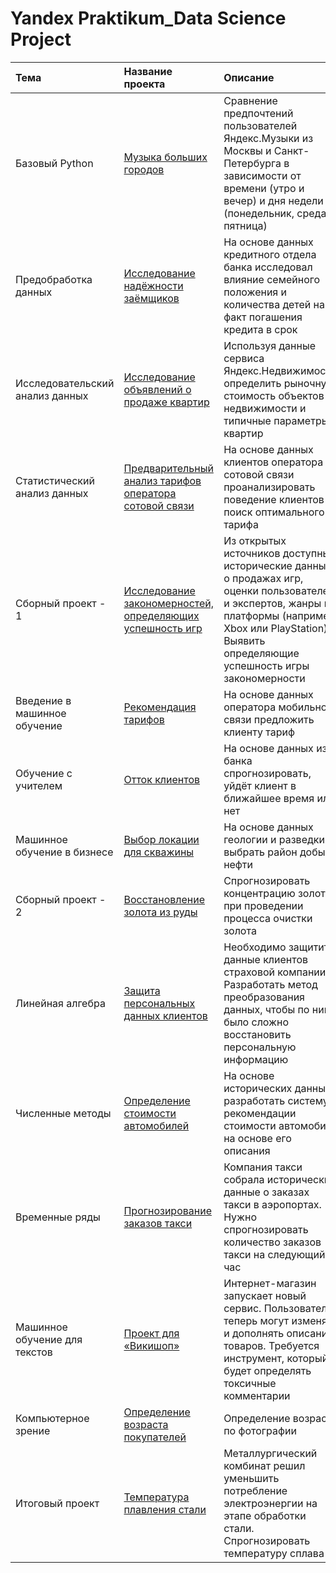 # Yandex Praktikum_Data Science Project

| Тема | Название проекта | Описание | Используемые библиотеки |
| :---------------------- | :---------------------- | :---------------------- | :---------------------- |
| Базовый Python | [Музыка больших городов](https://github.com/StarkyPie/Yandex_Praktikum-DS/tree/42c96e1efc0c9f137aa3398946a129556d201c67/1.%20%D0%9C%D1%83%D0%B7%D1%8B%D0%BA%D0%B0%20%D0%B1%D0%BE%D0%BB%D1%8C%D1%88%D0%B8%D1%85%20%D0%B3%D0%BE%D1%80%D0%BE%D0%B4%D0%BE%D0%B2) | Сравнение предпочтений пользователей Яндекс.Музыки из Москвы и Санкт-Петербурга в зависимости от времени (утро и вечер) и дня недели (понедельник, среда, пятница) | *pandas* |
| Предобработка данных | [Исследование надёжности заёмщиков](https://github.com/StarkyPie/Yandex_Praktikum-DS/tree/42c96e1efc0c9f137aa3398946a129556d201c67/2.%20%D0%98%D1%81%D1%81%D0%BB%D0%B5%D0%B4%D0%BE%D0%B2%D0%B0%D0%BD%D0%B8%D0%B5%20%D0%BD%D0%B0%D0%B4%D1%91%D0%B6%D0%BD%D0%BE%D1%81%D1%82%D0%B8%20%D0%B7%D0%B0%D1%91%D0%BC%D1%89%D0%B8%D0%BA%D0%BE%D0%B2) | На основе данных кредитного отдела банка исследовал влияние семейного положения и количества детей на факт погашения кредита в срок | *pandas* | 
| Исследовательский анализ данных | [Исследование объявлений о продаже квартир](https://github.com/StarkyPie/Yandex_Praktikum-DS/tree/42c96e1efc0c9f137aa3398946a129556d201c67/3.%20%D0%98%D1%81%D1%81%D0%BB%D0%B5%D0%B4%D0%BE%D0%B2%D0%B0%D0%BD%D0%B8%D0%B5%20%D0%BE%D0%B1%D1%8A%D1%8F%D0%B2%D0%BB%D0%B5%D0%BD%D0%B8%D0%B9%20%D0%BE%20%D0%BF%D1%80%D0%BE%D0%B4%D0%B0%D0%B6%D0%B5%20%D0%BA%D0%B2%D0%B0%D1%80%D1%82%D0%B8%D1%80) | Используя данные сервиса Яндекс.Недвижимость, определить рыночную стоимость объектов недвижимости и типичные параметры квартир | *pandas, matplotlib* |
| Статистический анализ данных | [Предварительный анализ тарифов оператора сотовой связи](https://github.com/StarkyPie/Yandex_Praktikum-DS/tree/42c96e1efc0c9f137aa3398946a129556d201c67/4.%20%D0%9F%D1%80%D0%B5%D0%B4%D0%B2%D0%B0%D1%80%D0%B8%D1%82%D0%B5%D0%BB%D1%8C%D0%BD%D1%8B%D0%B9%20%D0%B0%D0%BD%D0%B0%D0%BB%D0%B8%D0%B7%20%D1%82%D0%B0%D1%80%D0%B8%D1%84%D0%BE%D0%B2%20%D0%BE%D0%BF%D0%B5%D1%80%D0%B0%D1%82%D0%BE%D1%80%D0%B0%20%D1%81%D0%BE%D1%82%D0%BE%D0%B2%D0%BE%D0%B9%20%D1%81%D0%B2%D1%8F%D0%B7%D0%B8) | На основе данных клиентов оператора сотовой связи проанализировать поведение клиентов и поиск оптимального тарифа | *pandas, numpy, scipy* |
| Сборный проект - 1 | [Исследование закономерностей, определяющих успешность игр](https://github.com/StarkyPie/Yandex_Praktikum-DS/tree/42c96e1efc0c9f137aa3398946a129556d201c67/5.%20C%D0%B1%D0%BE%D1%80%D0%BD%D1%8B%D0%B9%20%D0%BF%D1%80%D0%BE%D0%B5%D0%BA%D1%82%201%20-%20%D0%98%D1%81%D1%81%D0%BB%D0%B5%D0%B4%D0%BE%D0%B2%D0%B0%D0%BD%D0%B8%D0%B5%20%D0%B7%D0%B0%D0%BA%D0%BE%D0%BD%D0%BE%D0%BC%D0%B5%D1%80%D0%BD%D0%BE%D1%81%D1%82%D0%B5%D0%B9%2C%20%D0%BE%D0%BF%D1%80%D0%B5%D0%B4%D0%B5%D0%BB%D1%8F%D1%8E%D1%89%D0%B8%D1%85%20%D1%83%D1%81%D0%BF%D0%B5%D1%88%D0%BD%D0%BE%D1%81%D1%82%D1%8C%20%D0%B8%D0%B3%D1%80) | Из открытых источников доступны исторические данные о продажах игр, оценки пользователей и экспертов, жанры и платформы (например, Xbox или PlayStation). Выявить определяющие успешность игры закономерности | *pandas, numpy, matplotlib* |
| Введение в машинное обучение | [Рекомендация тарифов](https://github.com/StarkyPie/Yandex_Praktikum-DS/tree/42c96e1efc0c9f137aa3398946a129556d201c67/6.%20%D0%A0%D0%B5%D0%BA%D0%BE%D0%BC%D0%B5%D0%BD%D0%B4%D0%B0%D1%86%D0%B8%D1%8F%20%D1%82%D0%B0%D1%80%D0%B8%D1%84%D0%BE%D0%B2) | На основе данных оператора мобильной связи предложить клиенту тариф | *pandas, scikit-learn, matplotlib* |
| Обучение с учителем | [Отток клиентов](https://github.com/StarkyPie/Yandex_Praktikum-DS/tree/42c96e1efc0c9f137aa3398946a129556d201c67/7.%20%D0%9E%D1%82%D1%82%D0%BE%D0%BA%20%D0%BA%D0%BB%D0%B8%D0%B5%D0%BD%D1%82%D0%BE%D0%B2) | На основе данных из банка спрогнозировать, уйдёт клиент в ближайшее время или нет | *pandas, scikit-learn, matplotlib* |
| Машинное обучение в бизнесе | [Выбор локации для скважины](https://github.com/StarkyPie/Yandex_Praktikum-DS/tree/42c96e1efc0c9f137aa3398946a129556d201c67/8.%20%D0%92%D1%8B%D0%B1%D0%BE%D1%80%20%D0%BB%D0%BE%D0%BA%D0%B0%D1%86%D0%B8%D0%B8%20%D0%B4%D0%BB%D1%8F%20%D1%81%D0%BA%D0%B2%D0%B0%D0%B6%D0%B8%D0%BD%D1%8B) | На основе данных геологии и разведки выбрать район добычи нефти | *pandas, scikit-learn, numpy, matplotlib* |
| Сборный проект - 2 | [Восстановление золота из руды](https://github.com/StarkyPie/Yandex_Praktikum-DS/tree/42c96e1efc0c9f137aa3398946a129556d201c67/9.%20%D0%A1%D0%B1%D0%BE%D1%80%D0%BD%D1%8B%D0%B9%20%D0%BF%D1%80%D0%BE%D0%B5%D0%BA%D1%82%202%20-%20%D0%92%D0%BE%D1%81%D1%81%D1%82%D0%B0%D0%BD%D0%BE%D0%B2%D0%BB%D0%B5%D0%BD%D0%B8%D0%B5%20%D0%B7%D0%BE%D0%BB%D0%BE%D1%82%D0%B0%20%D0%B8%D0%B7%20%D1%80%D1%83%D0%B4%D1%8B) | Спрогнозировать концентрацию золота при проведении процесса очистки золота | *pandas, scikit-learn, numpy, matplotlib* |
| Линейная алгебра | [Защита персональных данных клиентов](https://github.com/StarkyPie/Yandex_Praktikum-DS/tree/42c96e1efc0c9f137aa3398946a129556d201c67/10.%20%D0%97%D0%B0%D1%89%D0%B8%D1%82%D0%B0%20%D0%BF%D0%B5%D1%80%D1%81%D0%BE%D0%BD%D0%B0%D0%BB%D1%8C%D0%BD%D1%8B%D1%85%20%D0%B4%D0%B0%D0%BD%D0%BD%D1%8B%D1%85%20%D0%BA%D0%BB%D0%B8%D0%B5%D0%BD%D1%82%D0%BE%D0%B2) | Необходимо защитить данные клиентов страховой компании. Разработать метод преобразования данных, чтобы по ним было сложно восстановить персональную информацию | *pandas, scikit-learn, numpy* |
| Численные методы | [Определение стоимости автомобилей](https://github.com/StarkyPie/Yandex_Praktikum-DS/tree/42c96e1efc0c9f137aa3398946a129556d201c67/11.%20%D0%9E%D0%BF%D1%80%D0%B5%D0%B4%D0%B5%D0%BB%D0%B5%D0%BD%D0%B8%D0%B5%20%D1%81%D1%82%D0%BE%D0%B8%D0%BC%D0%BE%D1%81%D1%82%D0%B8%20%D0%B0%D0%B2%D1%82%D0%BE%D0%BC%D0%BE%D0%B1%D0%B8%D0%BB%D0%B5%D0%B9) | На основе исторических данных разработать систему рекомендации стоимости автомобиля на основе его описания | *pandas, lightgbm* |
| Временные ряды | [Прогнозирование заказов такси](https://github.com/StarkyPie/Yandex_Praktikum-DS/tree/42c96e1efc0c9f137aa3398946a129556d201c67/12.%20%D0%9F%D1%80%D0%BE%D0%B3%D0%BD%D0%BE%D0%B7%D0%B8%D1%80%D0%BE%D0%B2%D0%B0%D0%BD%D0%B8%D0%B5%20%D0%B7%D0%B0%D0%BA%D0%B0%D0%B7%D0%BE%D0%B2%20%D1%82%D0%B0%D0%BA%D1%81%D0%B8) | Компания такси собрала исторические данные о заказах такси в аэропортах. Нужно спрогнозировать количество заказов такси на следующий час | *pandas, scikit-learn, statsmodels* |
| Машинное обучение для текстов | [Проект для «Викишоп»](https://github.com/StarkyPie/Yandex_Praktikum-DS/tree/42c96e1efc0c9f137aa3398946a129556d201c67/13.%20%D0%9F%D1%80%D0%BE%D0%B5%D0%BA%D1%82%20%D0%B4%D0%BB%D1%8F%20%C2%AB%D0%92%D0%B8%D0%BA%D0%B8%D1%88%D0%BE%D0%BF%C2%BB) | Интернет-магазин запускает новый сервис. Пользователи теперь могут изменять и дополнять описания товаров. Требуется инструмент, который будет определять токсичные комментарии | *pandas, lightgbm, nltk, tf-idf* |
| Компьютерное зрение | [Определение возраста покупателей](https://github.com/StarkyPie/Yandex_Praktikum-DS/tree/42c96e1efc0c9f137aa3398946a129556d201c67/14.%20%D0%9E%D0%BF%D1%80%D0%B5%D0%B4%D0%B5%D0%BB%D0%B5%D0%BD%D0%B8%D0%B5%20%D0%B2%D0%BE%D0%B7%D1%80%D0%B0%D1%81%D1%82%D0%B0%20%D0%BF%D0%BE%D0%BA%D1%83%D0%BF%D0%B0%D1%82%D0%B5%D0%BB%D0%B5%D0%B9) | Определение возраста по фотографии | *keras* |
| Итоговый проект | [Температура плавления стали](https://github.com/StarkyPie/Yandex_Praktikum-DS/tree/42c96e1efc0c9f137aa3398946a129556d201c67/%D0%98%D1%82%D0%BE%D0%B3%D0%BE%D0%B2%D1%8B%D0%B9%20%D0%BF%D1%80%D0%BE%D0%B5%D0%BA%D1%82) | Металлургический комбинат решил уменьшить потребление электроэнергии на этапе обработки стали. Спрогнозировать температуру сплава | *pandas, numpy, matplotlib, seaborn, shap, scikit-learn* |
